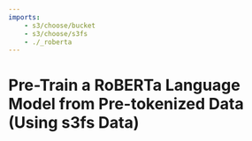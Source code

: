 ```yaml
---
imports:
    - s3/choose/bucket
    - s3/choose/s3fs
    - ./_roberta
---
```


# Pre-Train a RoBERTa Language Model from Pre-tokenized Data (Using s3fs Data)
